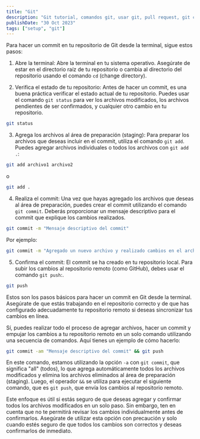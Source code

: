 ```yaml
---
title: "Git"
description: "Git tutorial, comandos git, usar git, pull request, git command."
publishDate: "30 Oct 2023"
tags: ["setup", "git"]
---
```


Para hacer un commit en tu repositorio de Git desde la terminal, sigue estos pasos:

1. Abre la terminal: Abre la terminal en tu sistema operativo. Asegúrate de estar en el directorio raíz de tu repositorio o cambia al directorio del repositorio usando el comando `cd` (change directory).

2. Verifica el estado de tu repositorio: Antes de hacer un commit, es una buena práctica verificar el estado actual de tu repositorio. Puedes usar el comando `git status` para ver los archivos modificados, los archivos pendientes de ser confirmados, y cualquier otro cambio en tu repositorio.

```bash
git status
```

3. Agrega los archivos al área de preparación (staging): Para preparar los archivos que deseas incluir en el commit, utiliza el comando `git add`. Puedes agregar archivos individuales o todos los archivos con `git add .`:

```bash
git add archivo1 archivo2
```

o

```bash
git add .
```

4. Realiza el commit: Una vez que hayas agregado los archivos que deseas al área de preparación, puedes crear el commit utilizando el comando `git commit`. Deberás proporcionar un mensaje descriptivo para el commit que explique los cambios realizados.

```bash
git commit -m "Mensaje descriptivo del commit"
```

Por ejemplo:

```bash
git commit -m "Agregado un nuevo archivo y realizado cambios en el archivo existente"
```

5. Confirma el commit: El commit se ha creado en tu repositorio local. Para subir los cambios al repositorio remoto (como GitHub), debes usar el comando `git push`:.

```bash
git push
```

Estos son los pasos básicos para hacer un commit en Git desde la terminal. Asegúrate de que estás trabajando en el repositorio correcto y de que has configurado adecuadamente tu repositorio remoto si deseas sincronizar tus cambios en línea.

Sí, puedes realizar todo el proceso de agregar archivos, hacer un commit y empujar los cambios a tu repositorio remoto en un solo comando utilizando una secuencia de comandos. Aquí tienes un ejemplo de cómo hacerlo:

```bash
git commit -am "Mensaje descriptivo del commit" && git push
```

En este comando, estamos utilizando la opción `-a` con `git commit`, que significa "all" (todos), lo que agrega automáticamente todos los archivos modificados y elimina los archivos eliminados al área de preparación (staging). Luego, el operador `&&` se utiliza para ejecutar el siguiente comando, que es `git push`, que envía los cambios al repositorio remoto.

Este enfoque es útil si estás seguro de que deseas agregar y confirmar todos los archivos modificados en un solo paso. Sin embargo, ten en cuenta que no te permitirá revisar los cambios individualmente antes de confirmarlos. Asegúrate de utilizar esta opción con precaución y solo cuando estés seguro de que todos los cambios son correctos y deseas confirmarlos de inmediato.
